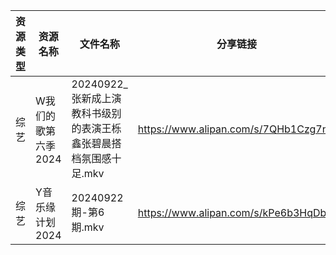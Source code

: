 | 资源类型 | 资源名称         | 文件名称                                    | 分享链接                                 | 更新时间                |
| ---- | ------------ | --------------------------------------- | ------------------------------------ | ------------------- |
| 综艺   | W我们的歌第六季2024 | 20240922_张新成上演教科书级别的表演王栎鑫张碧晨搭档氛围感十足.mkv | https://www.alipan.com/s/7QHb1Czg7nU | 2024-09-23 00:09:31 |
| 综艺   | Y音乐缘计划2024   | 20240922期-第6期.mkv                       | https://www.alipan.com/s/kPe6b3HqDbN | 2024-09-23 00:09:54 |
